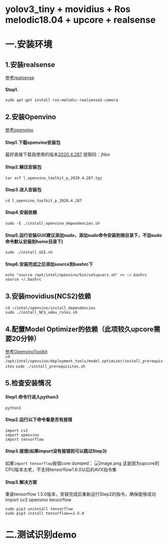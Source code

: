 # yolov3_tiny + movidius + Ros melodic18.04 + upcore + realsense


# 一.安装环境

## 1.安装realsense
[参考realsense](https://github.com/IntelRealSense/realsense-ros)
#### Step1.
`sudo apt-get install ros-melodic-realsense2-camera`

## 2.安装Openvino
[参考openvino](https://software.intel.com/en-us/articles/get-started-with-neural-compute-stick)
#### Step1.下载openvino安装包
最好直接下载我使用的版本[2020.4.287](https://pan.baidu.com/s/1X1k8_Hwbyhu7Na1Nx0-WXg) 提取码：jhbo 
#### Step2.解压安装包
`tar xvf l_openvino_toolkit_p_2020.4.287.tgz`
#### Step3.进入安装包
`cd l_openvino_toolkit_p_2020.4.287`
#### Step4.安装依赖
`sudo -E ./install_openvino_dependencies.sh`
#### Step5.运行安装GUI(建议添加sudo，添加sudo命令安装到根目录下，不加sudo命令默认安装到home目录下)
`sudo ./install_GUI.sh`
#### Step6.安装完成之后添加source到bashrc下
```
echo "source /opt/intel/openvino/bin/setupvars.sh" >> ~/.bashrc
source ~/.bashrc
```

## 3.安装movidius(NCS2)依赖
`cd ~/intel/openvino/install_dependencies`  
`sudo ./install_NCS_udev_rules.sh`

## 4.配置Model Optimizer的依赖（此项较久upcore需要20分钟）
[参考OpenvinoToolkit](https://docs.openvinotoolkit.org/2019_R2/_docs_install_guides_installing_openvino_linux.html#install-external-dependencies)    
`cd /opt/intel/openvino/deployment_tools/model_optimizer/install_prerequisites`
`sudo ./install_prerequisites.sh`

## 5.检查安装情况
#### Step1.命令行进入python3
`python3`
#### Step2.运行以下命令看是否有报错
```
import cv2
import openvino
import tensorflow
```
#### Step3.报错(如果import没有报错则可以跳过Step3)
如果`import tensorflow`报错core dumped：
![image.png](https://i.loli.net/2020/10/31/d8ALNvUqgIHP1ci.png)
这是因为upcore的CPU版本太老，不支持tensorflow1.6.0以后的AVX指令集

#### Step3.解决方案
重装tensorflow 1.5.0版本，安装完成后重新运行Step2的指令，确保能够成功import cv2 openvino tensorflow    
```
sudo pip3 uninstall tensorflow
sudo pip3 install tensorflow==1.5.0
```




# 二.测试识别demo

